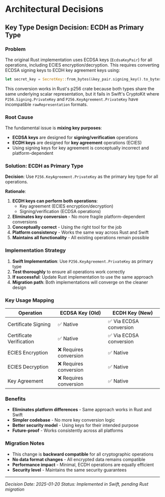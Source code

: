# Architectural Decisions

## Key Type Design Decision: ECDH as Primary Type

### Problem
The original Rust implementation uses ECDSA keys (`EcdsaKeyPair`) for all operations, including ECIES encryption/decryption. This requires converting ECDSA signing keys to ECDH key agreement keys using:

```rust
let secret_key = SecretKey::from_bytes(&key_pair.signing_key().to_bytes())
```

This conversion works in Rust's p256 crate because both types share the same underlying scalar representation, but it fails in Swift's CryptoKit where `P256.Signing.PrivateKey` and `P256.KeyAgreement.PrivateKey` have incompatible `rawRepresentation` formats.

### Root Cause
The fundamental issue is **mixing key purposes**:
- **ECDSA keys** are designed for **signing/verification** operations
- **ECDH keys** are designed for **key agreement** operations (ECIES)
- Using signing keys for key agreement is conceptually incorrect and platform-dependent

### Solution: ECDH as Primary Type
**Decision**: Use `P256.KeyAgreement.PrivateKey` as the primary key type for all operations.

**Rationale**:
1. **ECDH keys can perform both operations**:
   - Key agreement (ECIES encryption/decryption)
   - Signing/verification (ECDSA operations)
2. **Eliminates key conversion** - No more fragile platform-dependent conversions
3. **Conceptually correct** - Using the right tool for the job
4. **Platform consistency** - Works the same way across Rust and Swift
5. **Maintains all functionality** - All existing operations remain possible

### Implementation Strategy
1. **Swift Implementation**: Use `P256.KeyAgreement.PrivateKey` as primary type
2. **Test thoroughly** to ensure all operations work correctly
3. **If successful**: Update Rust implementation to use the same approach
4. **Migration path**: Both implementations will converge on the cleaner design

### Key Usage Mapping
| Operation | ECDSA Key (Old) | ECDH Key (New) |
|-----------|----------------|----------------|
| Certificate Signing | ✅ Native | ✅ Via ECDSA conversion |
| Certificate Verification | ✅ Native | ✅ Via ECDSA conversion |
| ECIES Encryption | ❌ Requires conversion | ✅ Native |
| ECIES Decryption | ❌ Requires conversion | ✅ Native |
| Key Agreement | ❌ Requires conversion | ✅ Native |

### Benefits
- **Eliminates platform differences** - Same approach works in Rust and Swift
- **Simpler codebase** - No more key conversion logic
- **Better security model** - Using keys for their intended purpose
- **Future-proof** - Works consistently across all platforms

### Migration Notes
- This change is **backward compatible** for all cryptographic operations
- **No data format changes** - All encrypted data remains compatible
- **Performance impact** - Minimal, ECDH operations are equally efficient
- **Security level** - Maintains the same security guarantees

---

*Decision Date: 2025-01-20*
*Status: Implemented in Swift, pending Rust migration* 